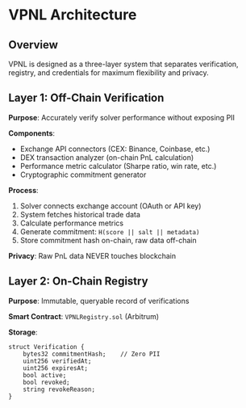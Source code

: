 # VPNL Architecture

## Overview

VPNL is designed as a three-layer system that separates verification, registry, and credentials for maximum flexibility and privacy.

## Layer 1: Off-Chain Verification

**Purpose**: Accurately verify solver performance without exposing PII

**Components**:
- Exchange API connectors (CEX: Binance, Coinbase, etc.)
- DEX transaction analyzer (on-chain PnL calculation)
- Performance metric calculator (Sharpe ratio, win rate, etc.)
- Cryptographic commitment generator

**Process**:
1. Solver connects exchange account (OAuth or API key)
2. System fetches historical trade data
3. Calculate performance metrics
4. Generate commitment: `H(score || salt || metadata)`
5. Store commitment hash on-chain, raw data off-chain

**Privacy**: Raw PnL data NEVER touches blockchain

## Layer 2: On-Chain Registry

**Purpose**: Immutable, queryable record of verifications

**Smart Contract**: `VPNLRegistry.sol` (Arbitrum)

**Storage**:
```solidity
struct Verification {
    bytes32 commitmentHash;    // Zero PII
    uint256 verifiedAt;        
    uint256 expiresAt;         
    bool active;               
    bool revoked;              
    string revokeReason;       
}

